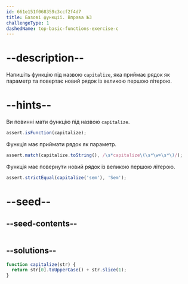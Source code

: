 ```yaml
---
id: 661e151f068359c3ccf2f4d7
title: Базові функції. Вправа №3
challengeType: 1
dashedName: top-basic-functions-exercise-c
---
```


# --description--

Напишіть функцію під назвою `capitalize`, яка приймає рядок як параметр та повертає новий рядок із великою першою літерою.

# --hints--

Ви повинні мати функцію під назвою `capitalize`.

```js
assert.isFunction(capitalize);
```

Функція має приймати рядок як параметр.

```js
assert.match(capitalize.toString(), /\s*capitalize\(\s*\w+\s*\)/);
```

Функція має повернути новий рядок із великою першою літерою.

```js
assert.strictEqual(capitalize('sem'), 'Sem');
```


# --seed--

## --seed-contents--

```js

```

## --solutions--

```js
function capitalize(str) {
  return str[0].toUpperCase() + str.slice(1);
}
```
